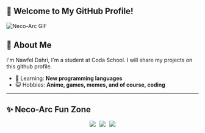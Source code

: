 ## 👋 Welcome to My GitHub Profile! 

![Neco-Arc GIF](https://media1.tenor.com/m/NCwfCG3b_y0AAAAd/neco-arc.gif)


## 🌟 About Me


I'm Nawfel Dahri, I'm a student at Coda School.
I will share my projects on this github profile.

- 🌱 Learning: **New programming languages**
- 😺 Hobbies: **Anime, games, memes, and of course, coding**

---


## ✨ Neco-Arc Fun Zone
<div style="display: flex; justify-content: center; align-items: center; gap: 10px;">
  <img src='https://i.pinimg.com/originals/e8/db/4b/e8db4b0fdb6404863eff0a8cec5fbf3b.gif'>
  <img src='https://media1.tenor.com/m/GEJd1L3LBwoAAAAC/neco-arc-neco.gif'>
  <img src='https://media.tenor.com/NDS88lmjy0wAAAAi/neco-arc-neco-arc.gif'>
    </div>
